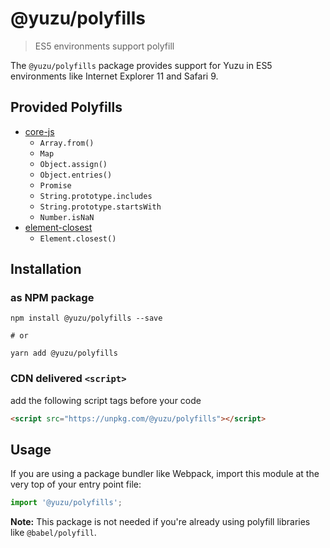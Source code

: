# @yuzu/polyfills

> ES5 environments support polyfill

The `@yuzu/polyfills` package provides support for Yuzu in ES5 environments like Internet Explorer 11 and Safari 9.

## Provided Polyfills

- [core-js](https://www.npmjs.com/package/core-js)
  - `Array.from()`
  - `Map`
  - `Object.assign()`
  - `Object.entries()`
  - `Promise`
  - `String.prototype.includes`
  - `String.prototype.startsWith`
  - `Number.isNaN`
- [element-closest](https://www.npmjs.com/package/element-closest)
  - `Element.closest()`

## Installation

### as NPM package

```
npm install @yuzu/polyfills --save

# or

yarn add @yuzu/polyfills
```

### CDN delivered `<script>`

add the following script tags before your code

```html
<script src="https://unpkg.com/@yuzu/polyfills"></script>
```

## Usage

If you are using a package bundler like Webpack, import this module at the very top of your entry point file:

```js
import '@yuzu/polyfills';
```

**Note:** This package is not needed if you're already using polyfill libraries like `@babel/polyfill`.
